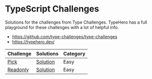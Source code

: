# TypeScript Challenges

Solutions for the challenges from Type Challenges. TypeHero has
a full playground for these challenges with a lot of helpful info.

- https://github.com/type-challenges/type-challenges
- https://typehero.dev/

| Challenge                                                                                                        | Solutions                                                                                     | Category |
| ---------------------------------------------------------------------------------------------------------------- | --------------------------------------------------------------------------------------------- | -------- |
| [Pick](https://github.com/type-challenges/type-challenges/blob/main/questions/00004-easy-pick/README.md)         | [Solution](https://github.com/woodbrettm/challenges-ts/blob/main/challenges/easy/pick.ts)     | Easy     |
| [Readonly](https://github.com/type-challenges/type-challenges/blob/main/questions/00007-easy-readonly/README.md) | [Solution](https://github.com/woodbrettm/challenges-ts/blob/main/challenges/easy/readonly.ts) | Easy     |
